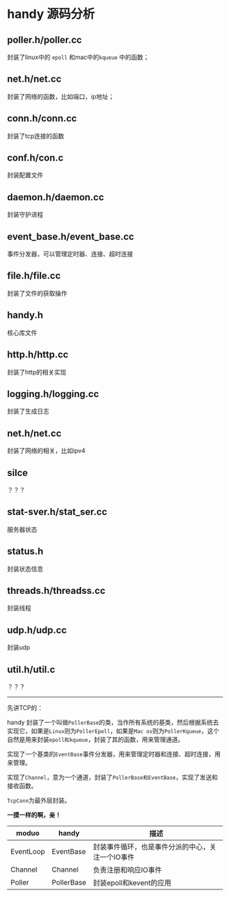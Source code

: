 # handy 源码分析

## poller.h/poller.cc

封装了linux中的 `epoll` 和mac中的`kqueue` 中的函数；

## net.h/net.cc

封装了网络的函数，比如端口，ip地址；

## conn.h/conn.cc

封装了tcp连接的函数

## conf.h/con.c

封装配置文件

## daemon.h/daemon.cc

封装守护进程

## event_base.h/event_base.cc

事件分发器，可以管理定时器、连接、超时连接

## file.h/file.cc

封装了文件的获取操作

## handy.h

核心库文件

## http.h/http.cc

封装了http的相关实现

## logging.h/logging.cc

封装了生成日志

## net.h/net.cc

封装了网络的相关，比如ipv4

## silce

？？？

## stat-sver.h/stat_ser.cc

服务器状态

## status.h

封装状态信息

## threads.h/threadss.cc

封装线程

## udp.h/udp.cc

封装udp

## util.h/util.c

？？？


---

先讲TCP的：

handy 封装了一个叫做`PollerBase`的类，当作所有系统的基类，然后根据系统去实现它，如果是`Linux`则为`PollerEpoll`，如果是`Mac os`则为`PollerKqueue`，这个自然是用来封装`epoll和kqueue`，封装了其的函数，用来管理通道。

实现了一个基类的`EventBase`事件分发器，用来管理定时器和连接、超时连接，用来管理。

实现了`Channel`，意为一个通道，封装了`PollerBase和EventBase`，实现了发送和接收函数。

`TcpConn`为最外层封装。



**一摸一样的啊，亲！**

moduo | handy | 描述
---|---|----
EventLoop | EventBase | 封装事件循环，也是事件分派的中心，关注一个IO事件
Channel | Channel | 负责注册和响应IO事件
Poller | PollerBase | 封装epoll和kevent的应用


